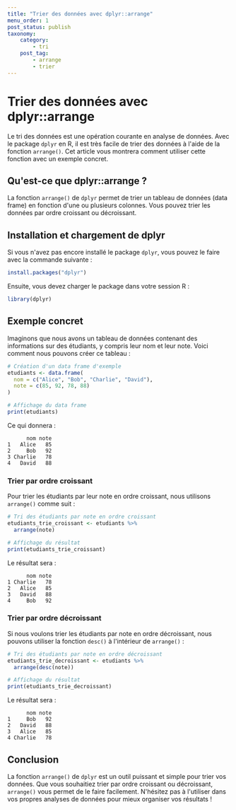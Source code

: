 ```yaml
---
title: "Trier des données avec dplyr::arrange"
menu_order: 1
post_status: publish
taxonomy:
    category:
        - tri
    post_tag:
        - arrange
        - trier
---
```


# Trier des données avec dplyr::arrange

Le tri des données est une opération courante en analyse de données. Avec le package `dplyr` en R, il est très facile de trier des données à l'aide de la fonction `arrange()`. Cet article vous montrera comment utiliser cette fonction avec un exemple concret.

## Qu'est-ce que dplyr::arrange ?

La fonction `arrange()` de `dplyr` permet de trier un tableau de données (data frame) en fonction d'une ou plusieurs colonnes. Vous pouvez trier les données par ordre croissant ou décroissant.

## Installation et chargement de dplyr

Si vous n'avez pas encore installé le package `dplyr`, vous pouvez le faire avec la commande suivante :

```R
install.packages("dplyr")
```

Ensuite, vous devez charger le package dans votre session R :

```R
library(dplyr)
```

## Exemple concret

Imaginons que nous avons un tableau de données contenant des informations sur des étudiants, y compris leur nom et leur note. Voici comment nous pouvons créer ce tableau :

```R
# Création d'un data frame d'exemple
etudiants <- data.frame(
  nom = c("Alice", "Bob", "Charlie", "David"),
  note = c(85, 92, 78, 88)
)

# Affichage du data frame
print(etudiants)
```

Ce qui donnera :

```
      nom note
1   Alice   85
2     Bob   92
3 Charlie   78
4   David   88
```

### Trier par ordre croissant

Pour trier les étudiants par leur note en ordre croissant, nous utilisons `arrange()` comme suit :

```R
# Tri des étudiants par note en ordre croissant
etudiants_trie_croissant <- etudiants %>%
  arrange(note)

# Affichage du résultat
print(etudiants_trie_croissant)
```

Le résultat sera :

```
      nom note
1 Charlie   78
2   Alice   85
3   David   88
4     Bob   92
```

### Trier par ordre décroissant

Si nous voulons trier les étudiants par note en ordre décroissant, nous pouvons utiliser la fonction `desc()` à l'intérieur de `arrange()` :

```R
# Tri des étudiants par note en ordre décroissant
etudiants_trie_decroissant <- etudiants %>%
  arrange(desc(note))

# Affichage du résultat
print(etudiants_trie_decroissant)
```

Le résultat sera :

```
      nom note
1     Bob   92
2   David   88
3   Alice   85
4 Charlie   78
```

## Conclusion

La fonction `arrange()` de `dplyr` est un outil puissant et simple pour trier vos données. Que vous souhaitiez trier par ordre croissant ou décroissant, `arrange()` vous permet de le faire facilement. N'hésitez pas à l'utiliser dans vos propres analyses de données pour mieux organiser vos résultats !

